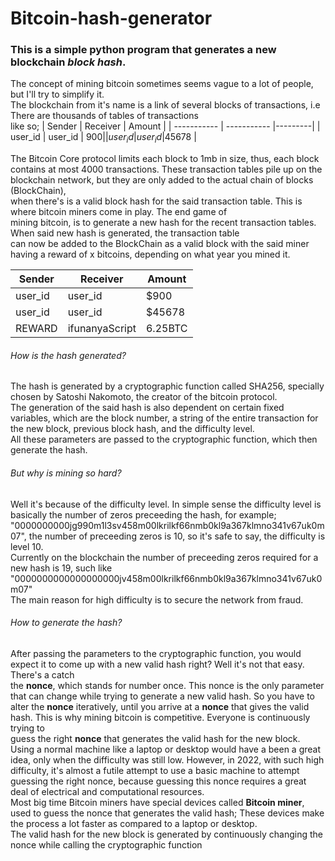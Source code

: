 # Bitcoin-hash-generator
### This is a simple python program that generates a new blockchain ___block hash___.<br>
The concept of mining bitcoin sometimes seems vague to a lot of people, but I'll try to simplify it.<br>
The blockchain from it's name is a link of several blocks of transactions, i.e There are thousands of tables of transactions<br>
like so;
| Sender      | Receiver    | Amount  |
| ----------- | ----------- |---------|
| user_id     | user_id     | $900    |
| user_id     | user_id     |$45678   |

The Bitcoin Core protocol limits each block to 1mb in size, thus, each block contains at most 4000 transactions.
These transaction tables pile up on the blockchain network, but they are only added to the actual chain of blocks (BlockChain),<br>
when there's is a valid block hash for the said transaction table. This is where bitcoin miners come in play. The end game of<br>
mining bitcoin, is to generate a new hash for the recent transaction tables. When said new hash is generated, the transaction table <br>
can now be added to the BlockChain as a valid block with the said miner having a reward of x bitcoins, depending on what year you mined it.

| Sender      | Receiver    | Amount  |
| ----------- | ----------- |---------|
| user_id     | user_id     | $900    |
| user_id     | user_id     |$45678   |
| REWARD     | ifunanyaScript     | 6.25BTC |


###### How is the hash generated?
The hash is generated by a cryptographic function called SHA256, specially chosen by Satoshi Nakomoto, the creator of the bitcoin protocol.<br>
The generation of the said hash is also dependent on certain fixed variables, which are the block number, a string of the entire transaction for the new
block, previous block hash, and the difficulty level.<br>
All these parameters are passed to the cryptographic function, which then generate the hash. 
###### But why is mining so hard?
Well it's because of the difficulty level. In simple sense the difficulty level is basically the number of zeros preceeding the hash, for example;
"0000000000jg990m1l3sv458m00lkrilkf66nmb0kl9a367klmno341v67uk0m07", the number of preceeding zeros is 10, so it's safe to say, the difficulty is level 10.<br> 
Currently on the blockchain the number of preceeding zeros required for a new hash is 19, such like
"0000000000000000000jv458m00lkrilkf66nmb0kl9a367klmno341v67uk0m07"
<br>
The main reason for high difficulty is to secure the network from fraud.

###### How to generate the hash?
After passing the parameters to the cryptographic function, you would expect it to come up with a new valid hash right? Well it's not that easy. There's a catch<br>
the __nonce__, which stands for number once. This nonce is the only parameter that can change while trying to generate a new valid hash. So you have to alter the
__nonce__ iteratively, until you arrive at a __nonce__ that gives the valid hash. This is why mining bitcoin is competitive. Everyone is continuously trying to<br>
guess the right __nonce__ that generates the valid hash for the new block.
<br>
Using a normal machine like a laptop or desktop would have a been a great idea, only when the difficulty was still low. However, in 2022, with such high difficulty,
it's almost a futile attempt to use a basic machine to attempt guessing the right nonce, because guessing this nonce requires a great deal of electrical and
computational resources.<br>
Most big time Bitcoin miners have special devices called __Bitcoin miner__, used to guess the nonce that generates the valid hash; These devices make the process a
lot faster as compared to a laptop or desktop.<br>
The valid hash for the new block is generated by continuously changing the nonce while calling the cryptographic function
